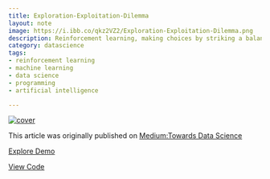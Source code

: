 ```yaml
---
title: Exploration-Exploitation-Dilemma
layout: note
image: https://i.ibb.co/qkz2VZ2/Exploration-Exploitation-Dilemma.png
description: Reinforcement learning, making choices by striking a balance between exploring and exploiting
category: datascience
tags:
- reinforcement learning
- machine learning
- data science
- programming
- artificial intelligence

---
```


[![cover](https://i.ibb.co/qkz2VZ2/Exploration-Exploitation-Dilemma.png)](https://towardsdatascience.com/exploration-exploitation-dilemma-c9eee9a460ac)

This article was originally published on [Medium:Towards Data Science](https://towardsdatascience.com/exploration-exploitation-dilemma-c9eee9a460ac)

[Explore Demo](https://jinglescode.github.io/demos/rl-value-function-tic-tac-toe)

[View Code](https://github.com/jinglescode/demos/tree/master/src/app/components/rl-value-function-tic-tac-toe)
